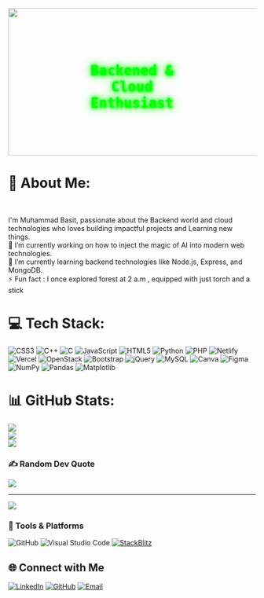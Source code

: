 <!-- Center your banner -->
<div align="center" style="position:relative;">
  <img src="https://media2.giphy.com/media/RbDKaczqWovIugyJmW/giphy.gif" width="960px" height="300px"/>
  
  <!-- Floating Text Overlay -->
  <div style="position:absolute; top:50%; left:50%; transform:translate(-50%, -50%); color:white;">
    <h1 style="color: #00FF00; font-family: monospace; text-shadow: 0 0 5px #00FF00, 0 0 10px #00FF00, 0 0 20px #00FF00;">Backened & Cloud Enthusiast</h1>
  </div>
</div>

# <h1>💫 About Me:</h1><br>
I'm Muhammad Basit, passionate about the Backend world and cloud technologies who loves building impactful projects and Learning new things.<br>🔭 I’m currently working on how to inject the magic of AI into modern web technologies.<br>🌱 I’m currently learning  backend technologies like Node.js, Express, and MongoDB.<br>⚡ Fun fact : I once explored forest at 2 a.m , equipped with just torch and a stick


# 💻 Tech Stack:
![CSS3](https://img.shields.io/badge/css3-%231572B6.svg?style=for-the-badge&logo=css3&logoColor=white) ![C++](https://img.shields.io/badge/c++-%2300599C.svg?style=for-the-badge&logo=c%2B%2B&logoColor=white) ![C](https://img.shields.io/badge/c-%2300599C.svg?style=for-the-badge&logo=c&logoColor=white) ![JavaScript](https://img.shields.io/badge/javascript-%23323330.svg?style=for-the-badge&logo=javascript&logoColor=%23F7DF1E) ![HTML5](https://img.shields.io/badge/html5-%23E34F26.svg?style=for-the-badge&logo=html5&logoColor=white) ![Python](https://img.shields.io/badge/python-3670A0?style=for-the-badge&logo=python&logoColor=ffdd54) ![PHP](https://img.shields.io/badge/php-%23777BB4.svg?style=for-the-badge&logo=php&logoColor=white) ![Netlify](https://img.shields.io/badge/netlify-%23000000.svg?style=for-the-badge&logo=netlify&logoColor=#00C7B7) ![Vercel](https://img.shields.io/badge/vercel-%23000000.svg?style=for-the-badge&logo=vercel&logoColor=white) ![OpenStack](https://img.shields.io/badge/Openstack-%23f01742.svg?style=for-the-badge&logo=openstack&logoColor=white) ![Bootstrap](https://img.shields.io/badge/bootstrap-%238511FA.svg?style=for-the-badge&logo=bootstrap&logoColor=white) ![jQuery](https://img.shields.io/badge/jquery-%230769AD.svg?style=for-the-badge&logo=jquery&logoColor=white) ![MySQL](https://img.shields.io/badge/mysql-4479A1.svg?style=for-the-badge&logo=mysql&logoColor=white) ![Canva](https://img.shields.io/badge/Canva-%2300C4CC.svg?style=for-the-badge&logo=Canva&logoColor=white) ![Figma](https://img.shields.io/badge/figma-%23F24E1E.svg?style=for-the-badge&logo=figma&logoColor=white) ![NumPy](https://img.shields.io/badge/numpy-%23013243.svg?style=for-the-badge&logo=numpy&logoColor=white) ![Pandas](https://img.shields.io/badge/pandas-%23150458.svg?style=for-the-badge&logo=pandas&logoColor=white) ![Matplotlib](https://img.shields.io/badge/Matplotlib-%23ffffff.svg?style=for-the-badge&logo=Matplotlib&logoColor=black)
# 📊 GitHub Stats:
![](https://github-readme-stats.vercel.app/api?username=BasitSol&theme=dark&hide_border=false&include_all_commits=false&count_private=false)<br/>
![](https://github-readme-streak-stats.herokuapp.com/?user=BasitSol&theme=dark&hide_border=false)<br/>
![](https://github-readme-stats.vercel.app/api/top-langs/?username=BasitSol&theme=dark&hide_border=false&include_all_commits=false&count_private=false&layout=compact)

### ✍️ Random Dev Quote
![](https://quotes-github-readme.vercel.app/api?type=horizontal&theme=radical)

---
[![](https://visitcount.itsvg.in/api?id=BasitSol&icon=0&color=0)](https://visitcount.itsvg.in)

<!-- Proudly created with GPRM ( https://gprm.itsvg.in ) -->





### 🔧 Tools & Platforms
![GitHub](https://img.shields.io/badge/GitHub-181717?style=for-the-badge&logo=github&logoColor=white)
![Visual Studio Code](https://img.shields.io/badge/Visual_Studio_Code-0078D4?style=for-the-badge&logo=visual-studio-code&logoColor=white)
[![StackBlitz](https://img.shields.io/badge/StackBlitz-%2300C7B7.svg?style=for-the-badge&logo=stackblitz&logoColor=white)](https://stackblitz.com/)

## 🌐 Connect with Me
[![LinkedIn](https://img.shields.io/badge/LinkedIn-0077B5?style=for-the-badge&logo=linkedin&logoColor=white)](https://www.linkedin.com/in/muhammad-b-1708a3307?utm_source=share&utm_campaign=share_via&utm_content=profile&utm_medium=android_app)
[![GitHub](https://img.shields.io/badge/GitHub-181717?style=for-the-badge&logo=github&logoColor=white)](https://github.com/BasitSol)
[![Email](https://img.shields.io/badge/Email-D14836?style=for-the-badge&logo=gmail&logoColor=white)](mailto:mbasitkhan10@gmail.com)



<!--
**BasitSol/BasitSol** is a ✨ _special_ ✨ repository because its `README.md` (this file) appears on your GitHub profile.

Here are some ideas to get you started:

- 🔭 I’m currently working on ...
- 🌱 I’m currently learning ...
- 👯 I’m looking to collaborate on ...
- 🤔 I’m looking for help with ...
- 💬 Ask me about ...
- 📫 How to reach me: ...
- 😄 Pronouns: ...
- ⚡ Fun fact: ...
-->
